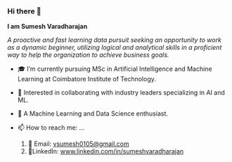 ### Hi there 👋

**I am Sumesh Varadharajan**

_A proactive and fast learning data pursuit seeking an opportunity to work as a dynamic beginner, utilizing logical and
analytical skills in a proficient way to help the organization to achieve business goals._

- 🎓 I’m currently pursuing MSc in Artificial Intelligence and Machine Learning at Coimbatore Institute of Technology.
- 🔭 Interested in collaborating with industry leaders specializing in AI and ML.
- 🌱 A Machine Learning and Data Science enthusiast.

- 📫 How to reach me: ...
  1) 📧 Email: vsumesh0105@gmail.com
  2) 📘LinkedIn: www.linkedin.com/in/sumeshvaradharajan
<!--
**Sumesh0105/Sumesh0105** is a ✨ _special_ ✨ repository because its `README.md` (this file) appears on your GitHub profile.

Here are some ideas to get you started:

- 🔭 I’m currently working on ...
- 🌱 I’m currently learning ...
- 👯 I’m looking to collaborate on ...
- 🤔 I’m looking for help with ...
- 💬 Ask me about ...
- 📫 How to reach me: ...
- 😄 Pronouns: ...
- ⚡ Fun fact: ...
-->

